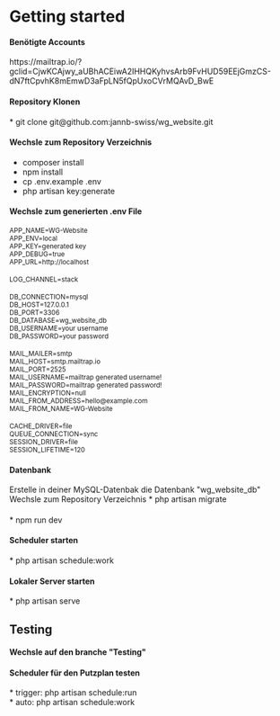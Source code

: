 <h1>Getting started</h1>

<h4>Benötigte Accounts<br></h4>
https://mailtrap.io/?gclid=CjwKCAjwy_aUBhACEiwA2IHHQKyhvsArb9FvHUD59EEjGmzCS-dN7ftCpvhK8mEmwD3aFpLN5fQpUxoCVrMQAvD_BwE

<h4>Repository Klonen</h4> 
* git clone git@github.com:jannb-swiss/wg_website.git

<h4>Wechsle zum Repository Verzeichnis</h4>

* composer install <br>
* npm install <br>
* cp .env.example .env <br>
* php artisan key:generate

  
<h4>Wechsle zum generierten .env File</h4>

<sub>
APP_NAME=WG-Website<br>
APP_ENV=local<br>
APP_KEY=generated key<br>
APP_DEBUG=true<br>
APP_URL=http://localhost<br>
</sub><br>
<sub>
LOG_CHANNEL=stack<br>
</sub><br>
<sub>
DB_CONNECTION=mysql<br>
DB_HOST=127.0.0.1<br>
DB_PORT=3306<br>
DB_DATABASE=wg_website_db<br>
DB_USERNAME=your username<br>
DB_PASSWORD=your password<br>
</sub><br>
<sub>
MAIL_MAILER=smtp<br>
MAIL_HOST=smtp.mailtrap.io<br>
MAIL_PORT=2525<br>
MAIL_USERNAME=mailtrap generated username!<br>
MAIL_PASSWORD=mailtrap generated password!<br>
MAIL_ENCRYPTION=null<br>
MAIL_FROM_ADDRESS=hello@example.com<br>
MAIL_FROM_NAME=WG-Website<br>
</sub><br>
<sub>
CACHE_DRIVER=file<br>
QUEUE_CONNECTION=sync<br>
SESSION_DRIVER=file<br>
SESSION_LIFETIME=120<br>
</sub>

<h4>Datenbank</h4>
Erstelle in deiner MySQL-Datenbak die Datenbank "wg_website_db"<br>
Wechsle zum Repository Verzeichnis
* php artisan migrate <br>

<h4></h4>
* npm run dev<br>

<h4>Scheduler starten</h4>
* php artisan schedule:work

<h4>Lokaler Server starten</h4>
* php artisan serve


<h2>Testing</h2>
<h4>Wechsle auf den branche "Testing"</h4>

<h4>Scheduler für den Putzplan testen</h4>
* trigger: php artisan schedule:run<br>
* auto: php artisan schedule:work<br>
